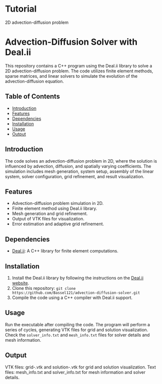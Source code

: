 # Tutorial
2D advection-diffusion problem
# Advection-Diffusion Solver with Deal.ii

This repository contains a C++ program using the Deal.ii library to solve a 2D advection-diffusion problem. The code utilizes finite element methods, sparse matrices, and linear solvers to simulate the evolution of the advection-diffusion equation.

## Table of Contents
- [Introduction](#introduction)
- [Features](#features)
- [Dependencies](#dependencies)
- [Installation](#installation)
- [Usage](#usage)
- [Output](#output)


## Introduction

The code solves an advection-diffusion problem in 2D, where the solution is influenced by advection, diffusion, and spatially varying coefficients. The simulation includes mesh generation, system setup, assembly of the linear system, solver configuration, grid refinement, and result visualization.

## Features

- Advection-diffusion problem simulation in 2D.
- Finite element method using Deal.ii library.
- Mesh generation and grid refinement.
- Output of VTK files for visualization.
- Error estimation and adaptive grid refinement.

## Dependencies

- [Deal.ii](https://www.dealii.org/): A C++ library for finite element computations.

## Installation

1. Install the Deal.ii library by following the instructions on the [Deal.ii website](https://www.dealii.org/).
2. Clone this repository: `git clone https://github.com/Bassel121/advection-diffusion-solver.git`
3. Compile the code using a C++ compiler with Deal.ii support.

## Usage 

Run the executable after compiling the code. The program will perform a series of cycles, generating VTK files for grid and solution visualization. Check the `solver_info.txt` and `mesh_info.txt` files for solver details and mesh information.

## Output

VTK files: grid-<cycle>.vtk and solution-<cycle>.vtk for grid and solution visualization.
Text files: mesh_info.txt and solver_info.txt for mesh information and solver details.
